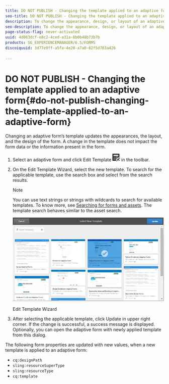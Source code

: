 ```yaml
---
title: DO NOT PUBLISH - Changing the template applied to an adaptive form
seo-title: DO NOT PUBLISH - Changing the template applied to an adaptive form
description: To change the appearance, design, or layout of an adaptive form, you can change the template applied to it without impacting the form contents.
seo-description: To change the appearance, design, or layout of an adaptive form, you can change the template applied to it without impacting the form contents.
page-status-flag: never-activated
uuid: 4d063dcf-e8c2-4ced-a31a-8b0b48b73b7b
products: SG_EXPERIENCEMANAGER/6.5/FORMS
discoiquuid: 3d77e9ff-a5fa-4e20-a7a0-62f5d783a426

---
```


# DO NOT PUBLISH - Changing the template applied to an adaptive form{#do-not-publish-changing-the-template-applied-to-an-adaptive-form}

Changing an adaptive form’s template updates the appearances, the layout, and the design of the form. A change in the template does not impact the form data or the information present in the form.

1. Select an adaptive form and click Edit Template ![](assets/aem6forms_tableedit.png) in the toolbar.
1. On the Edit Template Wizard, select the new template. To search for the applicable template, use the search box and select from the search results.

   >[!NOTE]
   >
   >You can use text strings or strings with wildcards to search for available templates. To know more, see [Searching for forms and assets](../../../forms/using/searching-forms-or-assets.md). The template search behaves similar to the asset search.

   ![Edit Template Wizard](assets/apply_new_template.png)

   Edit Template Wizard

1. After selecting the applicable template, click Update in upper right corner. If the change is successful, a success message is displayed. Optionally, you can open the adaptive form with newly applied template from this dialog.

The following form properties are updated with new values, when a new template is applied to an adaptive form:

* `cq:designPath`
* `sling:resourceSuperType`
* `sling:resourceType`
* `cq:template`


